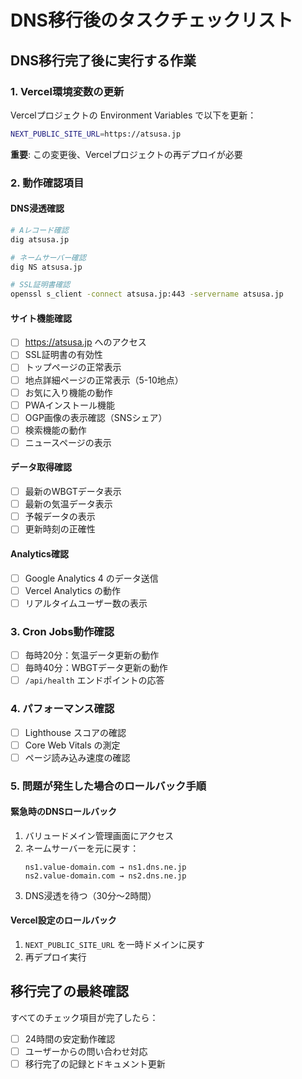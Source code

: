 # DNS移行後のタスクチェックリスト

## DNS移行完了後に実行する作業

### 1. Vercel環境変数の更新
Vercelプロジェクトの Environment Variables で以下を更新：

```bash
NEXT_PUBLIC_SITE_URL=https://atsusa.jp
```

**重要**: この変更後、Vercelプロジェクトの再デプロイが必要

### 2. 動作確認項目

#### DNS浸透確認
```bash
# Aレコード確認
dig atsusa.jp

# ネームサーバー確認  
dig NS atsusa.jp

# SSL証明書確認
openssl s_client -connect atsusa.jp:443 -servername atsusa.jp
```

#### サイト機能確認
- [ ] https://atsusa.jp へのアクセス
- [ ] SSL証明書の有効性
- [ ] トップページの正常表示
- [ ] 地点詳細ページの正常表示（5-10地点）
- [ ] お気に入り機能の動作
- [ ] PWAインストール機能
- [ ] OGP画像の表示確認（SNSシェア）
- [ ] 検索機能の動作
- [ ] ニュースページの表示

#### データ取得確認
- [ ] 最新のWBGTデータ表示
- [ ] 最新の気温データ表示
- [ ] 予報データの表示
- [ ] 更新時刻の正確性

#### Analytics確認
- [ ] Google Analytics 4 のデータ送信
- [ ] Vercel Analytics の動作
- [ ] リアルタイムユーザー数の表示

### 3. Cron Jobs動作確認
- [ ] 毎時20分：気温データ更新の動作
- [ ] 毎時40分：WBGTデータ更新の動作
- [ ] `/api/health` エンドポイントの応答

### 4. パフォーマンス確認
- [ ] Lighthouse スコアの確認
- [ ] Core Web Vitals の測定
- [ ] ページ読み込み速度の確認

### 5. 問題が発生した場合のロールバック手順

#### 緊急時のDNSロールバック
1. バリュードメイン管理画面にアクセス
2. ネームサーバーを元に戻す：
   ```
   ns1.value-domain.com → ns1.dns.ne.jp
   ns2.value-domain.com → ns2.dns.ne.jp
   ```
3. DNS浸透を待つ（30分～2時間）

#### Vercel設定のロールバック
1. `NEXT_PUBLIC_SITE_URL` を一時ドメインに戻す
2. 再デプロイ実行

## 移行完了の最終確認

すべてのチェック項目が完了したら：
- [ ] 24時間の安定動作確認
- [ ] ユーザーからの問い合わせ対応
- [ ] 移行完了の記録とドキュメント更新